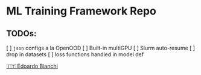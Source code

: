 # ML Training Framework Repo

## TODOs:

[ ] `json` configs a la OpenOOD
[ ] Built-in multiGPU
[ ] Slurm auto-resume
[ ] drop in datasets
[ ] loss functions handled in model def

[:it: Edoardo Bianchi](https://en.wikipedia.org/wiki/Edoardo_Bianchi)